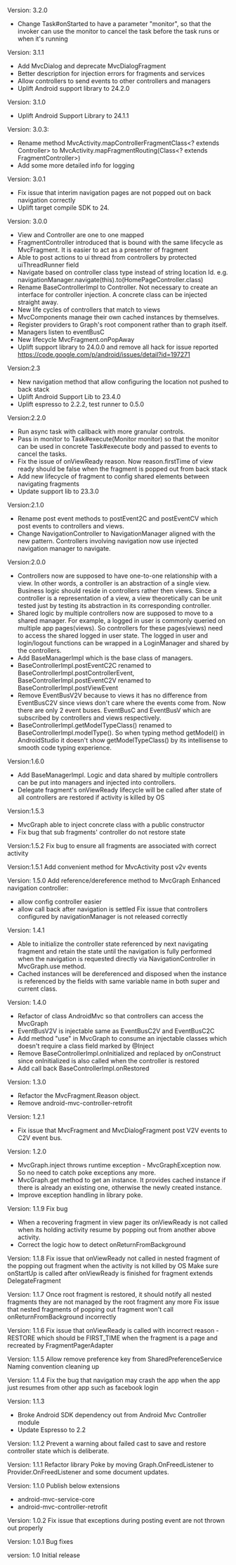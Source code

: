Version: 3.2.0
* Change Task#onStarted to have a parameter "monitor", so that the invoker can use the monitor to cancel the task before the task runs or when it's running

Version: 3.1.1
* Add MvcDialog and deprecate MvcDialogFragment
* Better description for injection errors for fragments and services
* Allow controllers to send events to other controllers and managers
* Uplift Android support library to 24.2.0

Version: 3.1.0
* Uplift Android Support Library to 24.1.1

Version: 3.0.3:
* Rename method MvcActivity.mapControllerFragmentClass<? extends Controller> to MvcActivity.mapFragmentRouting(Class<? extends FragmentController>)
* Add some more detailed info for logging

Version: 3.0.1
* Fix issue that interim navigation pages are not popped out on back navigation correctly
* Uplift target compile SDK to 24.

Version: 3.0.0
* View and Controller are one to one mapped
* FragmentController introduced that is bound with the same lifecycle as MvcFragment. It is easier to act as a presenter of fragment
* Able to post actions to ui thread from controllers by protected uiThreadRunner field
* Navigate based on controller class type instead of string location Id. e.g. navigationManager.navigate(this).to(HomePageController.class)
* Rename BaseControllerImpl to Controller. Not necessary to create an interface for controller
injection. A concrete class can be injected straight away.
* New life cycles of controllers that match to views
* MvcComponents manage their own cached instances by themselves.
* Register providers to Graph's root component rather than to graph itself.
* Managers listen to eventBusC
* New lifecycle MvcFragment.onPopAway
* Uplift support library to 24.0.0 and remove all hack for issue reported https://code.google.com/p/android/issues/detail?id=197271

Version:2.3
* New navigation method that allow configuring the location not pushed to back stack
* Uplift Android Support Lib to 23.4.0
* Uplift espresso to 2.2.2, test runner to 0.5.0

Version:2.2.0
* Run async task with callback with more granular controls.
* Pass in monitor to Task#execute(Monitor monitor) so that the monitor can be used in concrete Task#execute body and passed to events to cancel the tasks.
* Fix the issue of onViewReady reason. Now reason.firstTime of view ready should be false when the fragment is popped out from back stack
* Add new lifecycle of fragment to config shared elements between navigating fragments
* Update support lib to 23.3.0

Version:2.1.0
* Rename post event methods to postEvent2C and postEventCV which post events to controllers and views.
* Change NavigationController to NavigationManager aligned with the new pattern. Controllers involving navigation now use injected navigation manager to navigate.

Version:2.0.0
* Controllers now are supposed to have one-to-one relationship with a view. In other words, a controller is an abstraction of a single view. Business logic should reside in controllers rather then views. Since a controller is a representation of a view, a view theoretically can be unit tested just by testing its abstraction in its corresponding controller.
* Shared logic by multiple controllers now are supposed to move to a shared manager. For example, a logged in user is commonly queried on multiple app pages(views). So controllers for these pages(views) need to access the shared logged in user state. The logged in user and login/logout functions can be wrapped in a LoginManager and shared by the controllers.
* Add BaseManagerImpl which is the base class of managers.
* BaseControllerImpl.postEventC2C renamed to BaseControllerImpl.postControllerEvent, BaseControllerImpl.postEventC2V renamed to BaseControllerImpl.postViewEvent
* Remove EventBusV2V because to views it has no difference from EventBusC2V since views don't care where the events come from. Now there are only 2 event buses. EventBusC and EventBusV which are subscribed by controllers and views respectively.
* BaseControllerImpl.getModelTypeClass() renamed to BaseControllerImpl.modelType(). So when typing method getModel() in AndroidStudio it doesn't show getModelTypeClass() by its intellisense to smooth code typing experience.

Version:1.6.0
* Add BaseManagerImpl. Logic and data shared by multiple controllers can be put into managers and injected into controllers.
* Delegate fragment's onViewReady lifecycle will be called after state of all controllers are restored if activity is killed by OS

Version:1.5.3
* MvcGraph able to inject concrete class with a public constructor
* Fix bug that sub fragments' controller do not restore state

Version:1.5.2
Fix bug to ensure all fragments are associated with correct activity

Version:1.5.1
Add convenient method for MvcActivity post v2v events

Version: 1.5.0
Add reference/dereference method to MvcGraph
Enhanced navigation controller:
* allow config controller easier
* allow call back after navigation is settled
Fix issue that controllers configured by navigationManager is not released correctly

Version: 1.4.1
* Able to initialize the controller state referenced by next navigating fragment and retain the state until the navigation is fully performed when the navigation is requested directly via NavigationController in MvcGraph.use method.
* Cached instances will be dereferenced and disposed when the instance is referenced by the fields with same variable name in both super and current class.

Version: 1.4.0
* Refactor of class AndroidMvc so that controllers can access the MvcGraph
* EventBusV2V is injectable same as EventBusC2V and EventBusC2C
* Add method "use" in MvcGraph to consume an injectable classes which doesn't require a class field marked by @Inject
* Remove BaseControllerImpl.onInitialized and replaced by onConstruct since onInitialized is also called when the controller is restored
* Add call back BaseControllerImpl.onRestored

Version: 1.3.0
* Refactor the MvcFragment.Reason object.
* Remove android-mvc-controller-retrofit

Version: 1.2.1
* Fix issue that MvcFragment and MvcDialogFragment post V2V events to C2V event bus.

Version: 1.2.0
* MvcGraph.inject throws runtime exception - MvcGraphException now. So no need to catch poke exceptions any more.
* MvcGraph.get method to get an instance. It provides cached instance if there is already an existing one, otherwise the newly created instance.
* Improve exception handling in library poke.

Version: 1.1.9
Fix bug
* When a recovering fragment in view pager its onViewReady is not called when its holding activity resume by popping out from another above activity.
* Correct the logic how to detect onReturnFromBackground

Version: 1.1.8
Fix issue that onViewReady not called in nested fragment of the popping out fragment when the activity is not killed by OS
Make sure onStartUp is called after onViewReady is finished for fragment extends DelegateFragment

Version: 1.1.7
Once root fragment is restored, it should notify all nested fragments they are not managed by the root fragment any more
Fix issue that nested fragments of popping out fragment won't call onReturnFromBackground incorrectly

Version: 1.1.6
Fix issue that onViewReady is called with incorrect reason - RESTORE which should be FIRST_TIME when the fragment is a page and recreated by FragmentPagerAdapter

Version: 1.1.5
Allow remove preference key from SharedPreferenceService
Naming convention cleaning up

Version: 1.1.4
Fix the bug that navigation may crash the app when the app just resumes from other app such as facebook login

Version: 1.1.3
* Broke Android SDK dependency out from Android Mvc Controller module
* Update Espresso to 2.2

Version: 1.1.2
Prevent a warning about failed cast to save and restore controller state which is deliberate.

Version: 1.1.1
Refactor library Poke by moving Graph.OnFreedListener to Provider.OnFreedListener and some document updates.

Version: 1.1.0
Publish below extensions
* android-mvc-service-core
* android-mvc-controller-retrofit

Version: 1.0.2
Fix issue that exceptions during posting event are not thrown out properly

Version: 1.0.1
Bug fixes

version: 1.0
Initial release